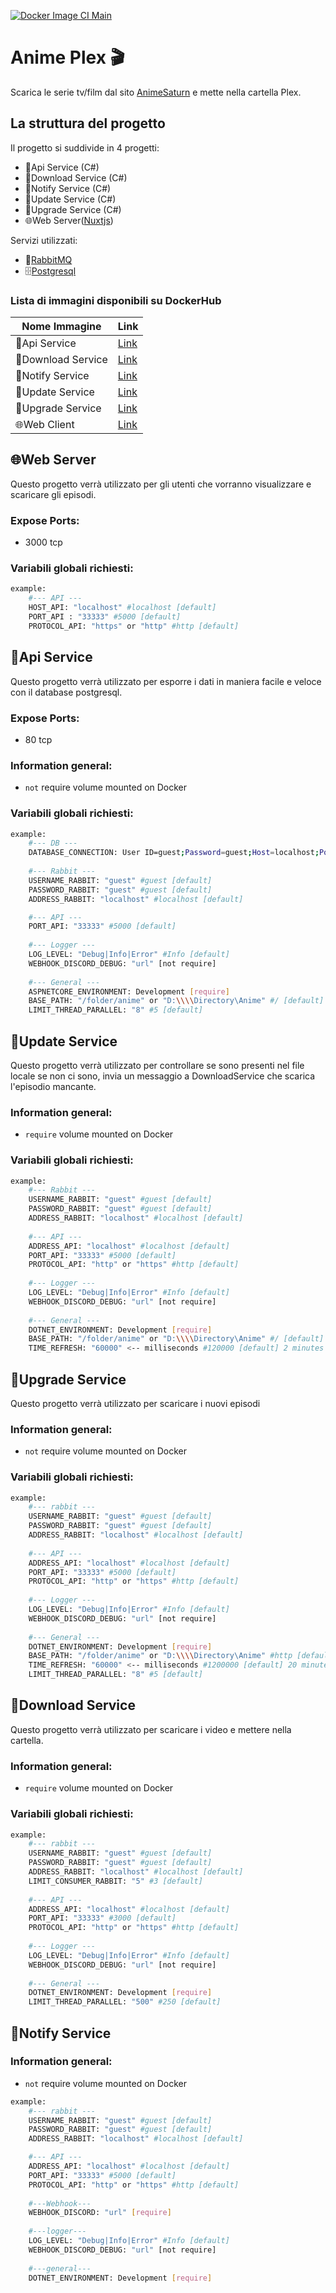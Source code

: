 [![Docker Image CI Main](https://github.com/GamingBunker/AnimePlex/actions/workflows/docker-image.yml/badge.svg?branch=main)](https://github.com/GamingBunker/AnimePlex/actions/workflows/docker-image.yml) 

# Anime Plex 🎬
Scarica le serie tv/film dal sito [AnimeSaturn](https://www.animesaturn.it/) e mette nella cartella Plex.

## La struttura del progetto
Il progetto si suddivide in 4 progetti:
- 🧮Api Service (C#)
- 📩Download Service (C#)
- 📨Notify Service (C#)
- 💾Update Service (C#)
- 💽Upgrade Service (C#)
- 🌐Web Server([Nuxtjs](https://nuxtjs.org/))

Servizi utilizzati:
- 🐰[RabbitMQ](https://www.rabbitmq.com/)
- 🗄[Postgresql](https://www.postgresql.org/)

### Lista di immagini disponibili su DockerHub
| Nome Immagine | Link |
| ------ | ------ |
| 🧮Api Service | [Link](https://hub.docker.com/r/kju7pwd2/animeplex-api) |
| 📩Download Service | [Link](https://hub.docker.com/r/kju7pwd2/animeplex-downloadservice) |
| 📨Notify Service | [Link](https://hub.docker.com/r/kju7pwd2/animeplex-notifyservice) |
| 💾Update Service | [Link](https://hub.docker.com/r/kju7pwd2/animeplex-updateservice) |
| 💽Upgrade Service | [Link](https://hub.docker.com/r/kju7pwd2/animeplex-upgradeservice) |
| 🌐Web Client | [Link](https://hub.docker.com/r/kju7pwd2/animeplex-web) |

## 🌐Web Server
Questo progetto verrà utilizzato per gli utenti che vorranno visualizzare e scaricare gli episodi.

### Expose Ports:
- 3000 tcp

### Variabili globali richiesti:
```sh
example:
    #--- API ---
    HOST_API: "localhost" #localhost [default]
    PORT_API : "33333" #5000 [default]
    PROTOCOL_API: "https" or "http" #http [default]
```

## 🧮Api Service
Questo progetto verrà utilizzato per esporre i dati in maniera facile e veloce con il database postgresql.

### Expose Ports:
- 80 tcp

### Information general:
- `not` require volume mounted on Docker
### Variabili globali richiesti:
```sh
example:
    #--- DB ---
    DATABASE_CONNECTION: User ID=guest;Password=guest;Host=localhost;Port=33333;Database=db; [require]
    
    #--- Rabbit ---
    USERNAME_RABBIT: "guest" #guest [default]
    PASSWORD_RABBIT: "guest" #guest [default]
    ADDRESS_RABBIT: "localhost" #localhost [default]

    #--- API ---
    PORT_API: "33333" #5000 [default]
    
    #--- Logger ---
    LOG_LEVEL: "Debug|Info|Error" #Info [default]
    WEBHOOK_DISCORD_DEBUG: "url" [not require]
    
    #--- General ---
    ASPNETCORE_ENVIRONMENT: Development [require]
    BASE_PATH: "/folder/anime" or "D:\\\\Directory\Anime" #/ [default]
    LIMIT_THREAD_PARALLEL: "8" #5 [default]
```

## 💾Update Service
Questo progetto verrà utilizzato per controllare se sono presenti nel file locale se non ci sono, invia un messaggio a DownloadService che scarica l'episodio mancante.
### Information general:
- `require` volume mounted on Docker
### Variabili globali richiesti:
```sh
example:
    #--- Rabbit ---
    USERNAME_RABBIT: "guest" #guest [default]
    PASSWORD_RABBIT: "guest" #guest [default]
    ADDRESS_RABBIT: "localhost" #localhost [default]
    
    #--- API ---
    ADDRESS_API: "localhost" #localhost [default]
    PORT_API: "33333" #5000 [default]
    PROTOCOL_API: "http" or "https" #http [default]
    
    #--- Logger ---
    LOG_LEVEL: "Debug|Info|Error" #Info [default]
    WEBHOOK_DISCORD_DEBUG: "url" [not require]
    
    #--- General ---
    DOTNET_ENVIRONMENT: Development [require]
    BASE_PATH: "/folder/anime" or "D:\\\\Directory\Anime" #/ [default]
    TIME_REFRESH: "60000" <-- milliseconds #120000 [default] 2 minutes
```

## 💽Upgrade Service
Questo progetto verrà utilizzato per scaricare i nuovi episodi
### Information general:
- `not` require volume mounted on Docker
### Variabili globali richiesti:
```sh
example:
    #--- rabbit ---
    USERNAME_RABBIT: "guest" #guest [default]
    PASSWORD_RABBIT: "guest" #guest [default]
    ADDRESS_RABBIT: "localhost" #localhost [default]
    
    #--- API ---
    ADDRESS_API: "localhost" #localhost [default]
    PORT_API: "33333" #5000 [default]
    PROTOCOL_API: "http" or "https" #http [default]
    
    #--- Logger ---
    LOG_LEVEL: "Debug|Info|Error" #Info [default]
    WEBHOOK_DISCORD_DEBUG: "url" [not require]
    
    #--- General ---
    DOTNET_ENVIRONMENT: Development [require]
    BASE_PATH: "/folder/anime" or "D:\\\\Directory\Anime" #http [default]
    TIME_REFRESH: "60000" <-- milliseconds #1200000 [default] 20 minutes
    LIMIT_THREAD_PARALLEL: "8" #5 [default]
```

## 📩Download Service
Questo progetto verrà utilizzato per scaricare i video e mettere nella cartella.
### Information general:
- `require` volume mounted on Docker
### Variabili globali richiesti:
```sh
example:
    #--- rabbit ---
    USERNAME_RABBIT: "guest" #guest [default]
    PASSWORD_RABBIT: "guest" #guest [default]
    ADDRESS_RABBIT: "localhost" #localhost [default]
    LIMIT_CONSUMER_RABBIT: "5" #3 [default]
    
    #--- API ---
    ADDRESS_API: "localhost" #localhost [default]
    PORT_API: "33333" #3000 [default]
    PROTOCOL_API: "http" or "https" #http [default]
    
    #--- Logger ---
    LOG_LEVEL: "Debug|Info|Error" #Info [default]
    WEBHOOK_DISCORD_DEBUG: "url" [not require]
    
    #--- General ---
    DOTNET_ENVIRONMENT: Development [require]
    LIMIT_THREAD_PARALLEL: "500" #250 [default]
```

## 📨Notify Service
### Information general:
- `not` require volume mounted on Docker
```sh
example:
    #--- rabbit ---
    USERNAME_RABBIT: "guest" #guest [default]
    PASSWORD_RABBIT: "guest" #guest [default]
    ADDRESS_RABBIT: "localhost" #localhost [default]

    #--- API ---
    ADDRESS_API: "localhost" #localhost [default]
    PORT_API: "33333" #5000 [default]
    PROTOCOL_API: "http" or "https" #http [default]
    
    #---Webhook---
    WEBHOOK_DISCORD: "url" [require]
    
    #---logger---
    LOG_LEVEL: "Debug|Info|Error" #Info [default]
    WEBHOOK_DISCORD_DEBUG: "url" [not require]
    
    #---general---
    DOTNET_ENVIRONMENT: Development [require]
```
